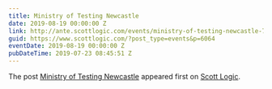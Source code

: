 ```yaml
---
title: Ministry of Testing Newcastle
date: 2019-08-19 00:00:00 Z
link: http://ante.scottlogic.com/events/ministry-of-testing-newcastle-7/
guid: https://www.scottlogic.com/?post_type=events&p=6064
eventDate: 2019-08-19 00:00:00 Z
pubDateTime: 2019-07-23 08:45:51 Z
---
```


<p>The post <a rel="nofollow" href="http://ante.scottlogic.com/events/ministry-of-testing-newcastle-7/">Ministry of Testing Newcastle</a> appeared first on <a rel="nofollow" href="http://ante.scottlogic.com">Scott Logic</a>.</p>